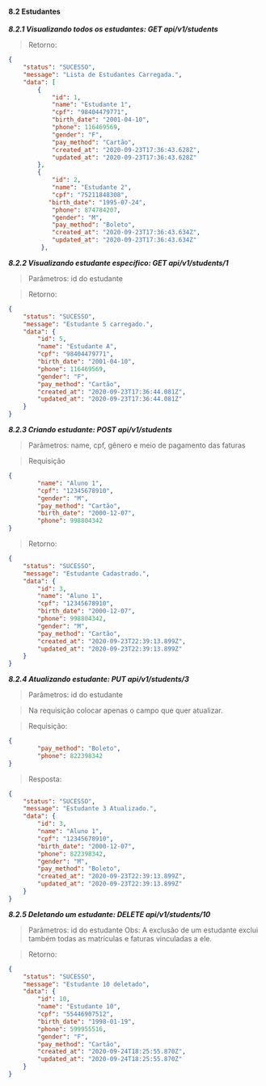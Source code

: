 #### 8.2 Estudantes

  ***8.2.1 Visualizando todos os estudantes: GET api/v1/students***

>   Retorno:

```json
{
    "status": "SUCESSO",
    "message": "Lista de Estudantes Carregada.",
    "data": [
        {
            "id": 1,
            "name": "Estudante 1",
            "cpf": "98404479771",
            "birth_date": "2001-04-10",
            "phone": 116469569,
            "gender": "F",
            "pay_method": "Cartão",
            "created_at": "2020-09-23T17:36:43.628Z",
            "updated_at": "2020-09-23T17:36:43.628Z"
        },
        {
            "id": 2,
            "name": "Estudante 2",
            "cpf": "75211848308",
           "birth_date": "1995-07-24",
            "phone": 874784207,
            "gender": "M",
            "pay_method": "Boleto",
            "created_at": "2020-09-23T17:36:43.634Z",
            "updated_at": "2020-09-23T17:36:43.634Z"
         },
```

  ***8.2.2 Visualizando estudante específico: GET api/v1/students/1***

>   Parâmetros: id do estudante

>   Retorno: 

```json
{
    "status": "SUCESSO",
    "message": "Estudante 5 carregado.",
    "data": {
        "id": 5,
        "name": "Estudante A",
        "cpf": "98404479771",
        "birth_date": "2001-04-10",
        "phone": 116469569,
        "gender": "F",
        "pay_method": "Cartão",
        "created_at": "2020-09-23T17:36:44.081Z",
        "updated_at": "2020-09-23T17:36:44.081Z"
    }
}
```

  ***8.2.3 Criando estudante: POST api/v1/students***

>   Parâmetros: name, cpf, gênero e meio de pagamento das faturas 

>   Requisição

```json
{
        "name": "Aluno 1",
        "cpf": "12345678910",
        "gender": "M",
        "pay_method": "Cartão",
        "birth_date": "2000-12-07",
        "phone": 998804342
}
```

>  Retorno: 

```json
{
    "status": "SUCESSO",
    "message": "Estudante Cadastrado.",
    "data": {
        "id": 3,
        "name": "Aluno 1",
        "cpf": "12345678910",
        "birth_date": "2000-12-07",
        "phone": 998804342,
        "gender": "M",
        "pay_method": "Cartão",
        "created_at": "2020-09-23T22:39:13.899Z",
        "updated_at": "2020-09-23T22:39:13.899Z"
    }
}
```

  ***8.2.4 Atualizando estudante: PUT api/v1/students/3***

>   Parâmetros: id do estudante

>   Na requisição colocar apenas o campo que quer atualizar.

>   Requisição:

```json
{
        "pay_method": "Boleto",
        "phone": 822398342
}
```

>   Resposta:

```json
{
    "status": "SUCESSO",
    "message": "Estudante 3 Atualizado.",
    "data": {
        "id": 3,
        "name": "Aluno 1",
        "cpf": "12345678910",
        "birth_date": "2000-12-07",
        "phone": 822398342,
        "gender": "M",
        "pay_method": "Boleto",
        "created_at": "2020-09-23T22:39:13.899Z",
        "updated_at": "2020-09-23T22:39:13.899Z"
    }
}
```

  ***8.2.5 Deletando um estudante: DELETE api/v1/students/10***

>   Parâmetros: id do estudante
>   Obs: A exclusão de um estudante exclui também todas as matrículas e faturas vinculadas a ele.

>   Retorno:

```json
{
    "status": "SUCESSO",
    "message": "Estudante 10 deletado",
    "data": {
        "id": 10,
        "name": "Estudante 10",
        "cpf": "55446907512",
        "birth_date": "1998-01-19",
        "phone": 599955516,
        "gender": "F",
        "pay_method": "Cartão",
        "created_at": "2020-09-24T18:25:55.870Z",
        "updated_at": "2020-09-24T18:25:55.870Z"
    }
}
```